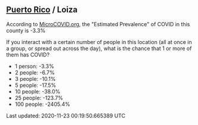 
## [Puerto Rico](/united-states/puerto-rico) / Loiza

According to [MicroCOVID.org](http://microcovid.org),
the "Estimated Prevalence" of COVID in this county is -3.3%

If you interact with a certain number of people in this location
(all at once in a group, or spread out across the day), what is the chance that
1 or more of them has COVID?

- 1 person: -3.3%
- 2 people: -6.7%
- 3 people: -10.1%
- 5 people: -17.5%
- 10 people: -38.0%
- 25 people: -123.7%
- 100 people: -2405.4%

Last updated: 2020-11-23 00:19:50.665389 UTC
